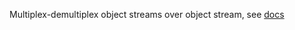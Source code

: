 Multiplex-demultiplex object streams over object stream, see
[docs](http://andreypopp.github.io/stream-mux-demux/)

